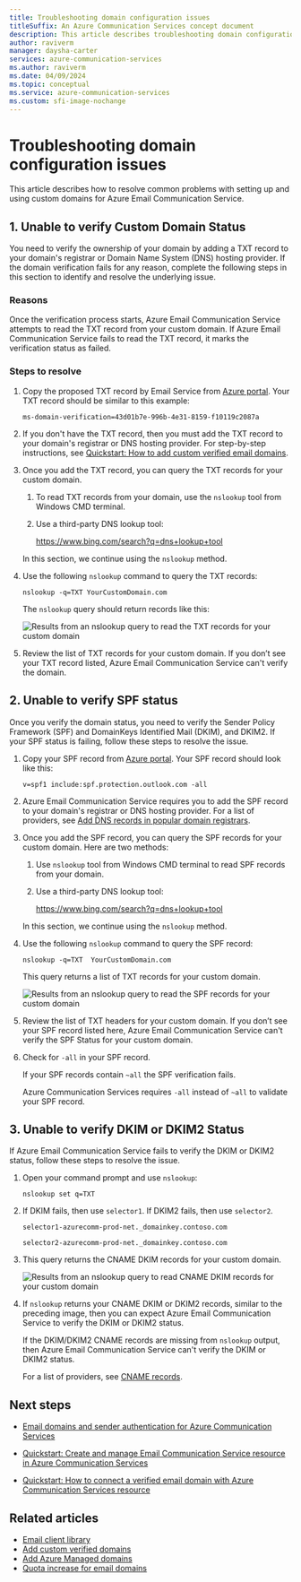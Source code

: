 ```yaml
---
title: Troubleshooting domain configuration issues 
titleSuffix: An Azure Communication Services concept document
description: This article describes troubleshooting domain configuration issues.
author: raviverm
manager: daysha-carter
services: azure-communication-services
ms.author: raviverm
ms.date: 04/09/2024
ms.topic: conceptual
ms.service: azure-communication-services
ms.custom: sfi-image-nochange
---
```

# Troubleshooting domain configuration issues

This article describes how to resolve common problems with setting up and using custom domains for Azure Email Communication Service.

## 1. Unable to verify Custom Domain Status

You need to verify the ownership of your domain by adding a TXT record to your domain's registrar or Domain Name System (DNS) hosting provider. If the domain verification fails for any reason, complete the following steps in this section to identify and resolve the underlying issue.

### Reasons  

Once the verification process starts, Azure Email Communication Service attempts to read the TXT record from your custom domain. If Azure Email Communication Service fails to read the TXT record, it marks the verification status as failed.

### Steps to resolve

1. Copy the proposed TXT record by Email Service from [Azure portal](https://portal.azure.com). Your TXT record should be similar to this example:  

    `ms-domain-verification=43d01b7e-996b-4e31-8159-f10119c2087a`

2. If you don't have the TXT record, then you must add the TXT record to your domain's registrar or DNS hosting provider. For step-by-step instructions, see [Quickstart: How to add custom verified email domains](../../quickstarts/email/add-custom-verified-domains.md).   

3. Once you add the TXT record, you can query the TXT records for your custom domain.  

    1. To read TXT records from your domain, use the `nslookup` tool from Windows CMD terminal.
    2. Use a third-party DNS lookup tool: 

        https://www.bing.com/search?q=dns+lookup+tool

    In this section, we continue using the `nslookup` method.

4. Use the following `nslookup` command to query the TXT records: 

    `nslookup -q=TXT YourCustomDomain.com` 

    The `nslookup` query should return records like this: 

    ![Results from an nslookup query to read the TXT records for your custom domain](../media/email-domain-nslookup-query.png "Screen capture of the example results from an nslookup query to read the TXT records for your custom domain.")

5. Review the list of TXT records for your custom domain. If you don’t see your TXT record listed, Azure Email Communication Service can't verify the domain.

## 2. Unable to verify SPF status

Once you verify the domain status, you need to verify the Sender Policy Framework (SPF) and DomainKeys Identified Mail (DKIM), and DKIM2. If your SPF status is failing, follow these steps to resolve the issue.

1.	Copy your SPF record from [Azure portal](https://portal.azure.com). Your SPF record should look like this:

    `v=spf1 include:spf.protection.outlook.com -all`  

2. Azure Email Communication Service requires you to add the SPF record to your domain's registrar or DNS hosting provider. For a list of providers, see [Add DNS records in popular domain registrars](../../quickstarts/email/add-custom-verified-domains.md#add-dns-records-in-popular-domain-registrars). 

4. Once you add the SPF record, you can query the SPF records for your custom domain. Here are two methods:

    1. Use `nslookup` tool from Windows CMD terminal to read SPF records from your domain.
    2. Use a third-party DNS lookup tool:

        https://www.bing.com/search?q=dns+lookup+tool

    In this section, we continue using the `nslookup` method.

5. Use the following `nslookup` command to query the SPF record: 

    `nslookup -q=TXT  YourCustomDomain.com`

    This query returns a list of TXT records for your custom domain. 

    ![Results from an nslookup query to read the SPF records for your custom domain](../media/email-domain-nslookup-spf-query.png "Screen capture of the example results from an nslookup query to read the SPF records for your custom domain.")

6. Review the list of TXT headers for your custom domain. If you don’t see your SPF record listed here, Azure Email Communication Service can't verify the SPF Status for your custom domain. 

7. Check for `-all` in your SPF record.

    If your SPF records contain `~all` the SPF verification fails.

    Azure Communication Services requires `-all` instead of `~all` to validate your SPF record.

## 3. Unable to verify DKIM or DKIM2 Status

If Azure Email Communication Service fails to verify the DKIM or DKIM2 status, follow these steps to resolve the issue.

1.	Open your command prompt and use `nslookup`:

    `nslookup set q=TXT`

2. If DKIM fails, then use `selector1`. If DKIM2 fails, then use `selector2`.

    `selector1-azurecomm-prod-net._domainkey.contoso.com`

    `selector2-azurecomm-prod-net._domainkey.contoso.com`

3. This query returns the CNAME DKIM records for your custom domain.

    ![Results from an nslookup query to read CNAME DKIM records for your custom domain](../media/email-domain-nslookup-cname-dkim.png "Screen capture of the example results from an nslookup query to read CNAME DKIM records for your custom domain.")

4. If `nslookup` returns your CNAME DKIM or DKIM2 records, similar to the preceding image, then you can expect Azure Email Communication Service to verify the DKIM or DKIM2 status.

    If the DKIM/DKIM2 CNAME records are missing from `nslookup` output, then Azure Email Communication Service can't verify the DKIM or DKIM2 status.

    For a list of providers, see [CNAME records](../../quickstarts/email/add-custom-verified-domains.md#cname-records).



## Next steps

* [Email domains and sender authentication for Azure Communication Services](./email-domain-and-sender-authentication.md)

* [Quickstart: Create and manage Email Communication Service resource in Azure Communication Services](../../quickstarts/email/create-email-communication-resource.md)

* [Quickstart: How to connect a verified email domain with Azure Communication Services resource](../../quickstarts/email/connect-email-communication-resource.md)

## Related articles

- [Email client library](../email/sdk-features.md)
- [Add custom verified domains](../../quickstarts/email/add-custom-verified-domains.md)
- [Add Azure Managed domains](../../quickstarts/email/add-azure-managed-domains.md)
- [Quota increase for email domains](./email-quota-increase.md)
